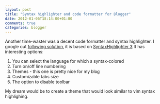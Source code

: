 ```yaml
---
layout: post
title: "Syntax highlighter and code formatter for Blogger"
date: 2012-01-06T18:14:00+01:00
comments: true
categories: blogger
---
```


Another time-waster was a decent code formatter and syntax highlighter. I google out [following solution](http://www.commonitman.com/2010/09/how-to-use-syntax-highlighter-3-in.html), it is based on [SyntaxHighlighter 3](http://alexgorbatchev.com/SyntaxHighlighter/) It has interesting options:  

1. You can select the language for which a syntax-colored
2. Turn on/off line numbering
3. Themes - this one is pretty nice for my blog
4. Customizable tabs size
5. The option to disable toolbar

My dream would be to create a theme that would look similar to vim syntax highlighing.  

    

